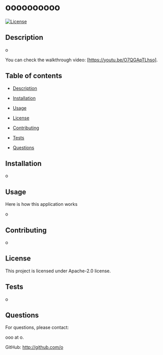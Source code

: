 # oooooooooo
   [![License](https://img.shields.io/badge/license-Apache-2.0-blue.svg)](#license)

 ## Description

 o
    
 You can check the walkthrough video: [https://youtu.be/O7QGApTLhso].   

 ## Table of contents
 * [Description](#description)
 * [Installation](#installation)
 * [Usage](#usage)
 
* [License](#license)

 * [Contributing](#contributing)
 * [Tests](#tests)
 * [Questions](#questions)
    
 ## Installation

 o

 ## Usage

 Here is how this application works

 o

 ## Contributing

 o

 ## License
 
 This project is licensed under Apache-2.0 license.

 ## Tests

 o
 
 
 ## Questions

 For questions, please contact:

 ooo at o.

 GitHub: http://github.com/o

